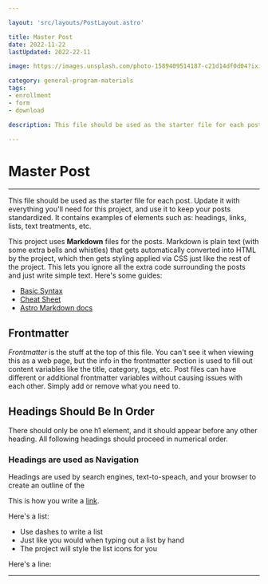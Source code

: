 ```yaml
---

layout: 'src/layouts/PostLayout.astro'

title: Master Post
date: 2022-11-22
lastUpdated: 2022-22-11

image: https://images.unsplash.com/photo-1589409514187-c21d14df0d04?ixid=MnwxMjA3fDB8MHxwaG90by1wYWdlfHx8fGVufDB8fHx8&ixlib=rb-1.2.1&auto=format&fit=crop&w=1650&q=80

category: general-program-materials
tags:
- enrollment
- form
- download

description: This file should be used as the starter file for each post. 

---
```


# Master Post

---

This file should be used as the starter file for each post.  Update it with everything you'll need for this project, and use it to keep your posts standardized.  It contains examples of elements such as: headings, links, lists, text treatments, etc.

This project uses **Markdown** files for the posts.  Markdown is plain text (with some extra bells and whistles) that gets automatically converted into HTML by the project, which then gets styling applied via CSS just like the rest of the project.  This lets you ignore all the extra code surrounding the posts and just write simple text.  Here's some guides: 
- [Basic Syntax](https://www.markdownguide.org/basic-syntax/)
- [Cheat Sheet](https://www.markdownguide.org/cheat-sheet/)
- [Astro Markdown docs](https://docs.astro.build/en/guides/markdown-content/)

## Frontmatter
*Frontmatter* is the stuff at the top of this file.  You can't see it when viewing this as a web page, but the info in the frontmatter section is used to fill out content variables like the title, category, tags, etc. Post files can have different or additional frontmatter variables without causing issues with each other.  Simply add or remove what you need to.

## Headings Should Be In Order
There should only be one h1 element, and it should appear before any other heading.  All following headings should proceed in numerical order.

### Headings are used as Navigation
Headings are used by search engines, text-to-speach, and your browser to create an outline of the 

This is how you write a [link](https://github.com/areimel).

Here's a list:

- Use dashes to write a list
- Just like you would when typing out a list by hand
- The project will style the list icons for you

Here's a line: 

---